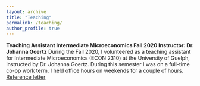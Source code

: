 ```yaml
---
layout: archive
title: "Teaching"
permalink: /teaching/
author_profile: true
---
```



**Teaching Assistant Intermediate Microeconomics Fall 2020 Instructor: Dr. Johanna Goertz**
During the Fall 2020, I volunteered as a teaching assistant for Intermediate Microeconomics (ECON 2310) at the University of Guelph, instructed by Dr. Johanna Goertz. During this semester I was on a full-time co-op work term. I held office hours on weekends for a couple of hours. [Reference letter](https://rproner1.github.io/files/RobertPronerReferenceLetterTeachingAssistant.pdf)
